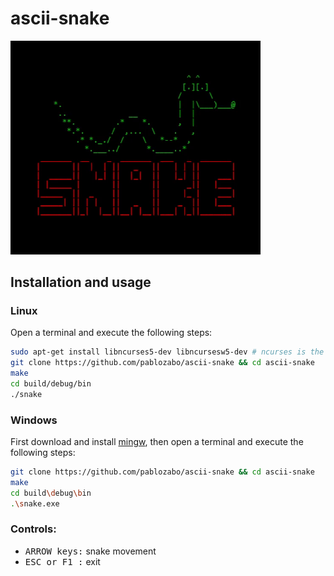 # ascii-snake

<img src=docs/preview.gif width=400px>

## Installation and usage

### Linux

Open a terminal and execute the following steps:

```bash
sudo apt-get install libncurses5-dev libncursesw5-dev # ncurses is the only required dependency
git clone https://github.com/pablozabo/ascii-snake && cd ascii-snake
make
cd build/debug/bin
./snake
```

### Windows

First download and install [mingw](https://www.mingw-w64.org/downloads/#w64devkit),
then open a terminal and execute the following steps:

```bash
git clone https://github.com/pablozabo/ascii-snake && cd ascii-snake
make
cd build\debug\bin
.\snake.exe
```

### Controls:

- <kbd>ARROW keys:</kbd> snake movement
- <kbd>ESC or F1 :</kbd> exit
